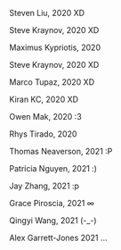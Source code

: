 Steven Liu, 2020 XD

Steve Kraynov, 2020 XD

Maximus Kypriotis, 2020

Steve Kraynov, 2020 XD 

Marco Tupaz, 2020 XD

Kiran KC, 2020 XD

Owen Mak, 2020 :3

Rhys Tirado, 2020

Thomas Neaverson, 2021 :P

Patricia Nguyen, 2021 :)

Jay Zhang, 2021 :p

Grace Piroscia, 2021 ∞

Qingyi Wang, 2021 (-_-)

Alex Garrett-Jones 2021 ...

